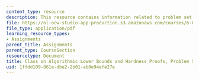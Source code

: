 ```yaml
---
content_type: resource
description: This resource contains information related to problem set 2.
file: https://ol-ocw-studio-app-production.s3.amazonaws.com/courses/6-890-algorithmic-lower-bounds-fun-with-hardness-proofs-fall-2014/1ffdd109861edbe22b01ab0e94efe27e_MIT6_890F14_ps2.pdf
file_type: application/pdf
learning_resource_types:
- Assignments
parent_title: Assignments
parent_type: CourseSection
resourcetype: Document
title: Class on Algorithmic Lower Bounds and Hardness Proofs, Problem Set 2
uid: 1ffdd109-861e-dbe2-2b01-ab0e94efe27e
---
```

